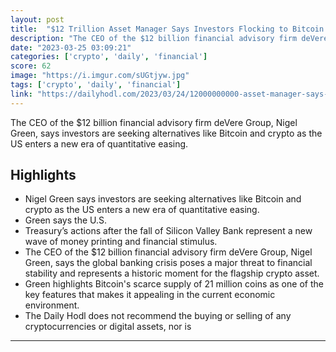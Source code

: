 ```yaml
---
layout: post
title:  "$12 Trillion Asset Manager Says Investors Flocking to Bitcoin and Crypto Amid Global Banking Fallout"
description: "The CEO of the $12 billion financial advisory firm deVere Group, Nigel Green, says investors are seeking alternatives like Bitcoin and crypto as the US enters a new era of quantitative easing."
date: "2023-03-25 03:09:21"
categories: ['crypto', 'daily', 'financial']
score: 62
image: "https://i.imgur.com/sUGtjyw.jpg"
tags: ['crypto', 'daily', 'financial']
link: "https://dailyhodl.com/2023/03/24/12000000000-asset-manager-says-investors-flocking-to-bitcoin-and-crypto-amid-global-banking-fallout/"
---
```


The CEO of the $12 billion financial advisory firm deVere Group, Nigel Green, says investors are seeking alternatives like Bitcoin and crypto as the US enters a new era of quantitative easing.

## Highlights

- Nigel Green says investors are seeking alternatives like Bitcoin and crypto as the US enters a new era of quantitative easing.
- Green says the U.S.
- Treasury’s actions after the fall of Silicon Valley Bank represent a new wave of money printing and financial stimulus.
- The CEO of the $12 billion financial advisory firm deVere Group, Nigel Green, says the global banking crisis poses a major threat to financial stability and represents a historic moment for the flagship crypto asset.
- Green highlights Bitcoin's scarce supply of 21 million coins as one of the key features that makes it appealing in the current economic environment.
- The Daily Hodl does not recommend the buying or selling of any cryptocurrencies or digital assets, nor is

---
